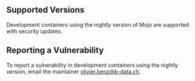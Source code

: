 ## Supported Versions

Development containers using the nightly version of Mojo are supported with
security updates.

## Reporting a Vulnerability

To report a vulnerability in development containers using the nightly version,
email the maintainer <olivier.benz@b-data.ch>.
